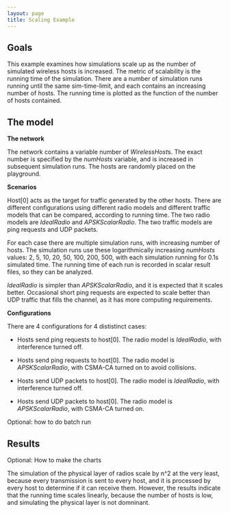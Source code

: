```yaml
---
layout: page
title: Scaling Example
---
```


## Goals

This example examines how simulations scale up as the number of simulated wireless hosts is increased. The metric of scalability is the running time of the simulation. There are a number of simulation runs running until the same sim-time-limit, and each contains an increasing number of hosts. The running time is plotted as the function of the number of hosts contained.

## The model

**The network**

The network contains a variable number of <var>WirelessHost</var>s. The exact number is specified by the <var>numHosts</var> variable, and is increased in subsequent simulation runs. The hosts are randomly placed on the playground.

**Scenarios**

Host\[0\] acts as the target for traffic generated by the other hosts. There are different configurations using different radio models and different traffic models that can be compared, according to running time. The two radio models are <var>IdealRadio</var> and <var>APSKScalarRadio</var>. The two traffic models are ping requests and UDP packets.

For each case there are multiple simulation runs, with increasing number of hosts. The simulation runs use these logarithmically increasing <var>numHosts</var> values: 2, 5, 10, 20, 50, 100, 200, 500, with each simulation running for 0.1s simulated time. The running time of each run is recorded in scalar result files, so they can be analyzed.

<var>IdealRadio</var> is simpler than <var>APSKScalarRadio</var>, and it is expected that it scales better. Occasional short ping requests are expected to scale better than UDP traffic that fills the channel, as it has more computing requirements.

**Configurations**

There are 4 configurations for 4 dististinct cases:

* Hosts send ping requests to host\[0\]. The radio model is <var>IdealRadio</var>, with interference turned off.

* Hosts send ping requests to host\[0\]. The radio model is <var>APSKScalarRadio</var>, with CSMA-CA turned on to avoid collisions.

* Hosts send UDP packets to host\[0\]. The radio model is <var>IdealRadio</var>, with interference turned off.

* Hosts send UDP packets to host\[0\]. The radio model is <var>APSKScalarRadio</var>, with CSMA-CA turned on.

Optional: how to do batch run

## Results

Optional: How to make the charts

The simulation of the physical layer of radios scale by n^2 at the very least, because every transmission is sent to every host, and it is processed by every host to determine if it can receive them. However, the results indicate that the running time scales linearly, because the number of hosts is low, and simulating the physical layer is not domninant.
